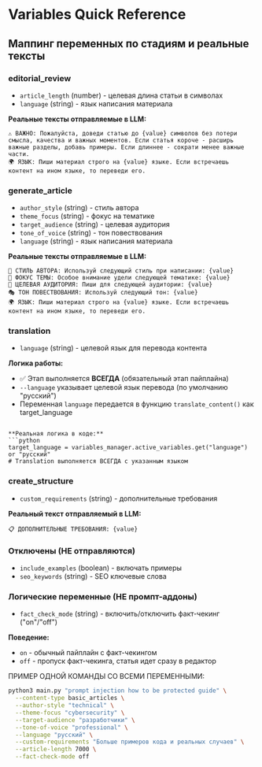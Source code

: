 # Variables Quick Reference

## Маппинг переменных по стадиям и реальные тексты

### editorial_review
- `article_length` (number) - целевая длина статьи в символах
- `language` (string) - язык написания материала

**Реальные тексты отправляемые в LLM:**
```
⚠️ ВАЖНО: Пожалуйста, доведи статью до {value} символов без потери смысла, качества и важных моментов. Если статья короче - расширь важные разделы, добавь примеры. Если длиннее - сократи менее важные части.
🌍 ЯЗЫК: Пиши материал строго на {value} языке. Если встречаешь контент на ином языке, то переведи его.
```

### generate_article
- `author_style` (string) - стиль автора
- `theme_focus` (string) - фокус на тематике
- `target_audience` (string) - целевая аудитория
- `tone_of_voice` (string) - тон повествования
- `language` (string) - язык написания материала

**Реальные тексты отправляемые в LLM:**
```
📝 СТИЛЬ АВТОРА: Используй следующий стиль при написании: {value}
🎯 ФОКУС ТЕМЫ: Особое внимание удели следующей тематике: {value}
👥 ЦЕЛЕВАЯ АУДИТОРИЯ: Пиши для следующей аудитории: {value}
🎭 ТОН ПОВЕСТВОВАНИЯ: Используй следующий тон: {value}
🌍 ЯЗЫК: Пиши материал строго на {value} языке. Если встречаешь контент на ином языке, то переведи его.
```

### translation
- `language` (string) - целевой язык для перевода контента

**Логика работы:**
- ✅ Этап выполняется **ВСЕГДА** (обязательный этап пайплайна)
- `--language` указывает целевой язык перевода (по умолчанию "русский")
- Переменная `language` передается в функцию `translate_content()` как target_language
```

**Реальная логика в коде:**
```python
target_language = variables_manager.active_variables.get("language") or "русский"
# Translation выполняется ВСЕГДА с указанным языком
```

### create_structure
- `custom_requirements` (string) - дополнительные требования

**Реальный текст отправляемый в LLM:**
```
📋 ДОПОЛНИТЕЛЬНЫЕ ТРЕБОВАНИЯ: {value}
```

### Отключены (НЕ отправляются)
- `include_examples` (boolean) - включать примеры
- `seo_keywords` (string) - SEO ключевые слова

### Логические переменные (НЕ промпт-аддоны)
- `fact_check_mode` (string) - включить/отключить факт-чекинг ("on"/"off")

**Поведение:**
- `on` - обычный пайплайн с факт-чекингом
- `off` - пропуск факт-чекинга, статья идет сразу в редактор

ПРИМЕР ОДНОЙ КОМАНДЫ СО ВСЕМИ ПЕРЕМЕННЫМИ:
```bash
python3 main.py "prompt injection how to be protected guide" \
  --content-type basic_articles \
  --author-style "technical" \
  --theme-focus "cybersecurity" \
  --target-audience "разработчики" \
  --tone-of-voice "professional" \
  --language "русский" \
  --custom-requirements "Больше примеров кода и реальных случаев" \
  --article-length 7000 \
  --fact-check-mode off
```